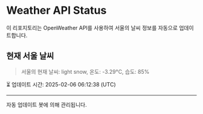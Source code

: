 
# Weather API Status

이 리포지토리는 OpenWeather API를 사용하여 서울의 날씨 정보를 자동으로 업데이트합니다.

## 현재 서울 날씨
> 서울의 현재 날씨: light snow, 온도: -3.29°C, 습도: 85%

⏳ 업데이트 시간: 2025-02-06 06:12:38 (UTC)

---
자동 업데이트 봇에 의해 관리됩니다.
